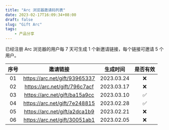 ```yaml
---
title: "Arc 浏览器邀请码列表"
date: 2023-02-17T16:09:34+08:00
draft: false
slug: "Gift Arc"
tags:
    - 产品分享
---
```


已经注册 Arc 浏览器的用户每 7 天可生成 1 个新邀请链接，每个链接可邀请 5 个用户。

| 序号 |邀请链接 | 生成时间 | 是否有效 |
| :-: | :-: | :-: | :-: |
| 01 | https://arc.net/gift/93965337 | 2023.03.24 | ❌ |
| 02 | https://arc.net/gift/796c7acf | 2023.03.17 | ❌ |
| 03 | https://arc.net/gift/ba15a9cc | 2023.03.10 | ✅ |
| 04 | https://arc.net/gift/7e248815 | 2023.02.28 | ✅ |
| 05 | https://arc.net/gift/a2dca1b9 | 2023.02.21 | ❌ |
| 06 | https://arc.net/gift/30051ab1 | 2023.02.05 | ❌ |